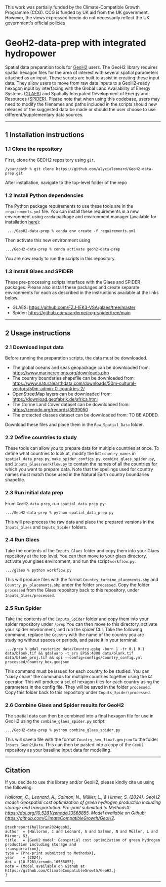 This work was partially funded by the Climate-Compatible Growth Programme (CCG). CCG is funded by UK aid from the UK government. However, the views expressed herein do not necessarily reflect the UK government's official policies

# GeoH2-data-prep with integrated hydropower
Spatial data preparation tools for [GeoH2](https://github.com/ClimateCompatibleGrowth/GeoH2) users. 
The GeoH2 library requires spatial hexagon files for the area of interest with several spatial parameters attached as an input. 
These scripts are built to assist in creating these input data. 
They allow users to move from raw data inputs to a GeoH2-ready hexagon input by interfacing with the Global Land Availability of Energy Systems ([GLAES](https://github.com/FZJ-IEK3-VSA/glaes/tree/master/)) and Spatially Integrated Development of Energy and Resources ([SPIDER](https://github.com/carderne/ccg-spider/tree/main)).
Please note that when using this codebase, users may need to modify the filenames and paths included in the scripts should new releases of the suggested data be made or should the user choose to use different/supplementary data sources.
___
## 1 Installation instructions

### 1.1 Clone the repository
First, clone the GEOH2 repository using `git`.

`/your/path % git clone https://github.com/alycialeonard/GeoH2-data-prep.git`

After installation, navigate to the top-level folder of the repo

### 1.2 Install Python dependencies
The Python package requirements to use these tools are in the `requirements.yml` file. 
You can install these requirements in a new environment using `conda` package and environment manager (available for installation [here](https://docs.conda.io/en/latest/miniconda.html)): 

` .../GeoH2-data-prep % conda env create -f requirements.yml`

Then activate this new environment using

`.../GeoH2-data-prep % conda activate geoh2-data-prep`

You are now ready to run the scripts in this repository.

### 1.3 Install Glaes and SPIDER

These pre-processing scripts interface with the Glaes and SPIDER packages.
Please also install these packages and create separate environments for each as described in the instructions available at the links below. 
- GLAES: https://github.com/FZJ-IEK3-VSA/glaes/tree/master
- Spider: https://github.com/carderne/ccg-spider/tree/main
___
## 2 Usage instructions

### 2.1 Download input data

Before running the preparation scripts, the data must be downloaded. 

- The global oceans and seas geopackage can be downloaded from: https://www.marineregions.org/downloads.php
- The country boundaries shapefile can be downloaded from: https://www.naturalearthdata.com/downloads/50m-cultural-vectors/50m-admin-0-countries-2/
- OpenStreetMap layers can be downloaded from: https://download.geofabrik.de/africa.html
- The Corine Land Cover dataset can be downloaded from: https://zenodo.org/records/3939050 
- The protected classes dataset can be downloaded from: TO BE ADDED.

Download these files and place them in the `Raw_Spatial_Data` folder.

### 2.2 Define countries to study

These tools can allow you to prepare data for multiple countries at once. 
To define what countries to look at, modify the list `country_names` in `spatial_data_prep.py`, `make_spider_configs.py`, `combine_glaes_spider.py`, and `Inputs_Glaes/workflow.py` to contain the names of all the countries for which you want to prepare data.
Note that the spellings used for country names must match those used in the Natural Earth country boundaries shapefile. 

### 2.3 Run initial data prep

From `GeoH2-data-prep`, run `spatial_data_prep.py`:

`.../GeoH2-data-prep % python spatial_data_prep.py`

This will pre-process the raw data and place the prepared versions in the `Inputs_Glaes` and `Inputs_Spider` folders.

### 2.4 Run Glaes

Take the contents of the `Inputs_Glaes` folder and copy them into your Glaes repository at the top level.
You can then move to your glaes directory, activate your glaes environment, and run the script `workflow.py`:

`.../glaes % python workflow.py`

This will produce files with the format `Country_turbine_placements.shp` and `Country_pv_placements.shp` under the folder `processed`.
Copy the folder `processed` from the Glaes repository back to this repository, under `Inputs_Glaes/processed`.

### 2.5 Run Spider

Take the contents of the `Inputs_Spider` folder and copy them into your spider repository under `/prep`
You can then move to this directory, activate your spider environment, and run the spider CLI. 
Take the following command, replace the `Country` with the name of the country you are studying without spaces or periods, and paste it in your terminal:

`.../prep % gdal_rasterize data/Country.gpkg -burn 1 -tr 0.1 0.1 data/blank.tif && gdalwarp -t_srs EPSG:4088 data/blank.tif data/blank_proj.tif && spi --config=configs/Country_config.yml processed/Country_hex.geojson`

This command must be issued for each country to be studied. 
You can "daisy chain" the commands for multiple countries together using the `&&` operator.
This will produce a set of hexagon tiles for each country using the parameters in the config file.
They will be saved in the folder `processed`.
Copy this folder back to this repository under `Inputs_Spider\processed`.

### 2.6 Combine Glaes and Spider results for GeoH2

The spatial data can then be combined into a final hexagon file for use in GeoH2 using the `combine_glaes_spider.py` script:

`.../GeoH2-data-prep % python combine_glaes_spider.py`

This will save a file with the format `Country_hex_final.geojson` to the folder `Inputs_GeoH2\Data`.
This can then be pasted into a copy of the `GeoH2` repository as your baseline input data for modelling. 
___

## Citation

If you decide to use this library and/or GeoH2, please kindly cite us using the following: 

*Halloran, C., Leonard, A., Salmon, N., Müller, L., & Hirmer, S. (2024). 
GeoH2 model: Geospatial cost optimization of green hydrogen production including storage and transportation. 
Pre-print submitted to MethodsX: https://doi.org/10.5281/zenodo.10568855. 
Model available on Github: https://github.com/ClimateCompatibleGrowth/GeoH2.*

```commandline
@techreport{halloran2024geoh2,
author  = {Halloran, C and Leonard, A and Salmon, N and Müller, L and Hirmer, S},
title   = {GeoH2 model: Geospatial cost optimization of green hydrogen production including storage and
transportation},
type = {Pre-print submitted to MethodsX},
year    = {2024},
doi = {10.5281/zenodo.10568855},
note = {Model available on Github at https://github.com/ClimateCompatibleGrowth/GeoH2.}
}
```
___

